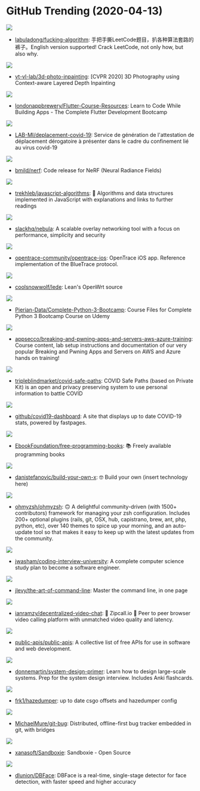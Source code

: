 # GitHub Trending (2020-04-13)

![](https://img.shields.io/badge/none-New%204-green?style=flat-square&logo=appveyor)
- [labuladong/fucking-algorithm](https://github.com/labuladong/fucking-algorithm): 手把手撕LeetCode题目，扒各种算法套路的裤子。English version supported! Crack LeetCode, not only how, but also why.

![](https://img.shields.io/badge/Python-New%20651-green?style=flat-square&logo=appveyor)
- [vt-vl-lab/3d-photo-inpainting](https://github.com/vt-vl-lab/3d-photo-inpainting): [CVPR 2020] 3D Photography using Context-aware Layered Depth Inpainting

![](https://img.shields.io/badge/none-New%20253-green?style=flat-square&logo=appveyor)
- [londonappbrewery/Flutter-Course-Resources](https://github.com/londonappbrewery/Flutter-Course-Resources): Learn to Code While Building Apps - The Complete Flutter Development Bootcamp

![](https://img.shields.io/badge/HTML-New%20113-green?style=flat-square&logo=appveyor)
- [LAB-MI/deplacement-covid-19](https://github.com/LAB-MI/deplacement-covid-19): Service de génération de l'attestation de déplacement dérogatoire à présenter dans le cadre du confinement lié au virus covid-19

![](https://img.shields.io/badge/Jupyter%20Notebook-New%20246-green?style=flat-square&logo=appveyor)
- [bmild/nerf](https://github.com/bmild/nerf): Code release for NeRF (Neural Radiance Fields)

![](https://img.shields.io/badge/JavaScript-New%20527-green?style=flat-square&logo=appveyor)
- [trekhleb/javascript-algorithms](https://github.com/trekhleb/javascript-algorithms): 📝 Algorithms and data structures implemented in JavaScript with explanations and links to further readings

![](https://img.shields.io/badge/Go-New%20308-green?style=flat-square&logo=appveyor)
- [slackhq/nebula](https://github.com/slackhq/nebula): A scalable overlay networking tool with a focus on performance, simplicity and security

![](https://img.shields.io/badge/Swift-New%20119-green?style=flat-square&logo=appveyor)
- [opentrace-community/opentrace-ios](https://github.com/opentrace-community/opentrace-ios): OpenTrace iOS app. Reference implementation of the BlueTrace protocol.

![](https://img.shields.io/badge/C-New%20102-green?style=flat-square&logo=appveyor)
- [coolsnowwolf/lede](https://github.com/coolsnowwolf/lede): Lean's OpenWrt source

![](https://img.shields.io/badge/Jupyter%20Notebook-New%2061-green?style=flat-square&logo=appveyor)
- [Pierian-Data/Complete-Python-3-Bootcamp](https://github.com/Pierian-Data/Complete-Python-3-Bootcamp): Course Files for Complete Python 3 Bootcamp Course on Udemy

![](https://img.shields.io/badge/CSS-New%20262-green?style=flat-square&logo=appveyor)
- [appsecco/breaking-and-pwning-apps-and-servers-aws-azure-training](https://github.com/appsecco/breaking-and-pwning-apps-and-servers-aws-azure-training): Course content, lab setup instructions and documentation of our very popular Breaking and Pwning Apps and Servers on AWS and Azure hands on training!

![](https://img.shields.io/badge/JavaScript-New%2026-green?style=flat-square&logo=appveyor)
- [tripleblindmarket/covid-safe-paths](https://github.com/tripleblindmarket/covid-safe-paths): COVID Safe Paths (based on Private Kit) is an open and privacy preserving system to use personal information to battle COVID

![](https://img.shields.io/badge/Jupyter%20Notebook-New%2057-green?style=flat-square&logo=appveyor)
- [github/covid19-dashboard](https://github.com/github/covid19-dashboard): A site that displays up to date COVID-19 stats, powered by fastpages.

![](https://img.shields.io/badge/none-New%201-green?style=flat-square&logo=appveyor)
- [EbookFoundation/free-programming-books](https://github.com/EbookFoundation/free-programming-books): 📚 Freely available programming books

![](https://img.shields.io/badge/none-New%201-green?style=flat-square&logo=appveyor)
- [danistefanovic/build-your-own-x](https://github.com/danistefanovic/build-your-own-x): 🤓 Build your own (insert technology here)

![](https://img.shields.io/badge/Shell-New%20401-green?style=flat-square&logo=appveyor)
- [ohmyzsh/ohmyzsh](https://github.com/ohmyzsh/ohmyzsh): 🙃 A delightful community-driven (with 1500+ contributors) framework for managing your zsh configuration. Includes 200+ optional plugins (rails, git, OSX, hub, capistrano, brew, ant, php, python, etc), over 140 themes to spice up your morning, and an auto-update tool so that makes it easy to keep up with the latest updates from the community.

![](https://img.shields.io/badge/none-New%20812-green?style=flat-square&logo=appveyor)
- [jwasham/coding-interview-university](https://github.com/jwasham/coding-interview-university): A complete computer science study plan to become a software engineer.

![](https://img.shields.io/badge/none-New%20768-green?style=flat-square&logo=appveyor)
- [jlevy/the-art-of-command-line](https://github.com/jlevy/the-art-of-command-line): Master the command line, in one page

![](https://img.shields.io/badge/JavaScript-New%20270-green?style=flat-square&logo=appveyor)
- [ianramzy/decentralized-video-chat](https://github.com/ianramzy/decentralized-video-chat): 🚀 Zipcall.io 🚀 Peer to peer browser video calling platform with unmatched video quality and latency.

![](https://img.shields.io/badge/Python-New%201-green?style=flat-square&logo=appveyor)
- [public-apis/public-apis](https://github.com/public-apis/public-apis): A collective list of free APIs for use in software and web development.

![](https://img.shields.io/badge/Python-New%20830-green?style=flat-square&logo=appveyor)
- [donnemartin/system-design-primer](https://github.com/donnemartin/system-design-primer): Learn how to design large-scale systems. Prep for the system design interview. Includes Anki flashcards.

![](https://img.shields.io/badge/Visual%20Basic%20.NET-New%206-green?style=flat-square&logo=appveyor)
- [frk1/hazedumper](https://github.com/frk1/hazedumper): up to date csgo offsets and hazedumper config

![](https://img.shields.io/badge/Go-New%20384-green?style=flat-square&logo=appveyor)
- [MichaelMure/git-bug](https://github.com/MichaelMure/git-bug): Distributed, offline-first bug tracker embedded in git, with bridges

![](https://img.shields.io/badge/C-New%20199-green?style=flat-square&logo=appveyor)
- [xanasoft/Sandboxie](https://github.com/xanasoft/Sandboxie): Sandboxie - Open Source

![](https://img.shields.io/badge/Python-New%20193-green?style=flat-square&logo=appveyor)
- [dlunion/DBFace](https://github.com/dlunion/DBFace): DBFace is a real-time, single-stage detector for face detection, with faster speed and higher accuracy

